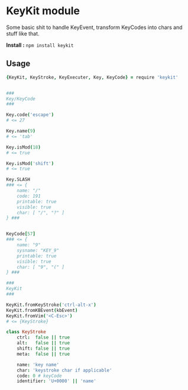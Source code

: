 
# KeyKit module

Some basic shit to handle KeyEvent, transform KeyCodes into chars and stuff like that.

**Install :** ` npm install keykit `

## Usage
```coffeescript
{KeyKit, KeyStroke, KeyExecuter, Key, KeyCode} = require 'keykit'


###
Key/KeyCode
###

Key.code('escape')
# <= 27

Key.name(9)
# <= 'tab'

Key.isMod(18)
# <= true

Key.isMod('shift')
# <= true

Key.SLASH
### <= {
    name: "/"
    code: 191
    printable: true
    visible: true
    char: [ "/", "?" ]
} ###


KeyCode[57]
### <= {
    name: "9"
    sysname: "KEY_9"
    printable: true
    visible: true
    char: [ "9", "(" ]
} ###

###
KeyKit
###

KeyKit.fromKeyStroke('ctrl-alt-x')
KeyKit.fromKBEvent(kbEvent)
KeyKit.fromVim('<C-Esc>')
# <= {KeyStroke}

class KeyStroke
    ctrl:  false || true
    alt:   false || true
    shift: false || true
    meta:  false || true

    name: 'key name'
    char: 'keystroke char if applicable'
    code: 0 # keyCode
    identifier: 'U+0000' || 'name'

```
